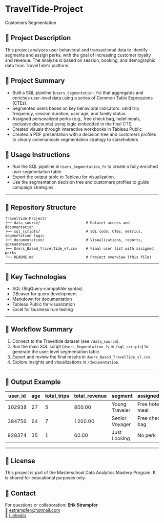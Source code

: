 # TravelTide-Project
Customers Segmentation


## 📝 Project Description

This project analyzes user behavioral and transactional data to identify segments and assign perks, with the goal of increasing customer loyalty and revenue. The analysis is based on session, booking, and demographic data from TravelTide's platform.

## 📌 Project Summary

- Built a SQL pipeline (`Users_Segmentation_fv`) that aggregates and enriches user-level data using a series of Common Table Expressions (CTEs).
- Segmented users based on key behavioral indicators: valid trip frequency, session duration, user age, and family status.
- Assigned personalized perks (e.g., free check bag, hotel meals, exclusive discounts) using logic embedded in the final CTE.
- Created visuals through interactive workbooks in Tableau Public
- Created a PDF presentation with a decision tree and customers profiles to clearly communicate segmentation strategy to stakeholders

## 🚀 Usage Instructions

- Run the SQL pipeline in `Users_Segmentation_fv` to create a fully enriched user segmentation table.
- Export the output table to Tableau for visualization.
- Use the segmentation decision tree and customers profiles to guide campaign strategies.

---

## 📁 Repository Structure

```plaintext
Traveltide-Project/
├── data_source/                     # Dataset access and documentation
├── sql_scripts/                     # SQL code: CTEs, metrics, segmentation logic
├── documentation/                   # Visualizations, reports, spreadsheets
├── Users_Based_TravelTide_v7.csv    # Final user list with assigned perks
└── README.md                        # Project overview (this file)
```

---

## 🧠 Key Technologies

- SQL (BigQuery-compatible syntax)
- DBeaver for query development
- Markdown for documentation
- Tableau Public for visualization
- Excel for business rule testing

---

## 🧱 Workflow Summary

1. Connect to the Traveltide dataset (see `/data_source`).
2. Run the main SQL script (`Users_Segmentation_fv` in `/sql_scripts`) to generate the user-level segmentation table.
3. Export and review the final results in `Users_Based_TravelTide_v7.csv`.
4. Explore insights and visualizations in `/documentation`.

---

## 🎯 Output Example

| user_id | age | total_trips | total_revenue | segment        | assigned_perk        |
|---------|-----|-------------|----------------|----------------|-----------------------|
| 102938  | 27  | 5           | 800.00         | Young Traveler | Free hotel meal       |
| 384756  | 64  | 7           | 1200.00        | Senior Voyager | Free checked bag      |
| 928374  | 35  | 1           | 60.00          | Just Looking   | No perk               |

---

## 📄 License

This project is part of the Masterschool Data Analytics Mastery Program. It is shared for educational purposes only.

## 📢 Contact

For questions or collaboration:
**Erik Strampfer**  
📧 estrampfer@hotmail.com  
🔗 [LinkedIn](https://www.linkedin.com/in/erick-strampfer-monje)

